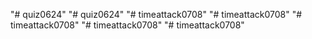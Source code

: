 "# quiz0624" 
"# quiz0624" 
"# timeattack0708" 
"# timeattack0708" 
"# timeattack0708" 
"# timeattack0708" 
"# timeattack0708" 
